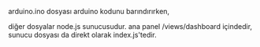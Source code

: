 arduino.ino dosyası arduino kodunu barındırırken,

diğer dosyalar node.js sunucusudur. ana panel /views/dashboard içindedir, sunucu dosyası da direkt olarak index.js'tedir. 
